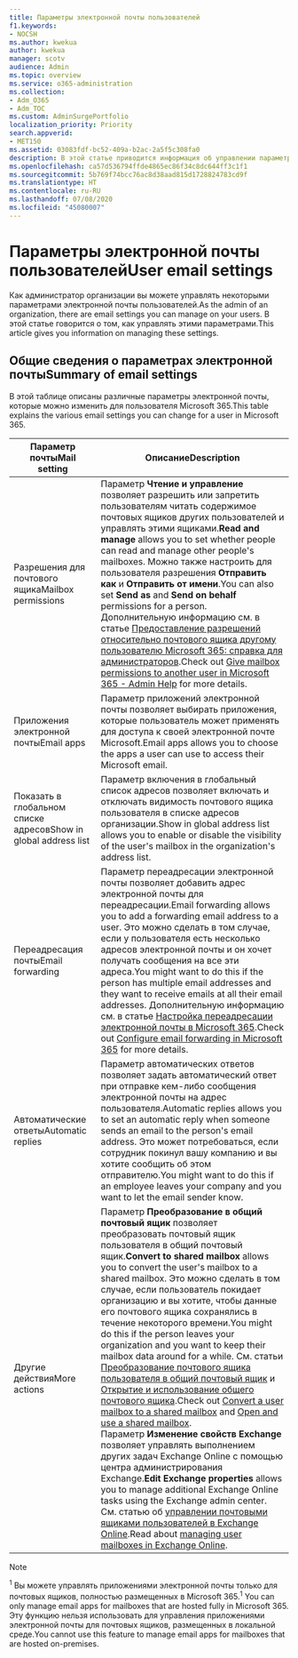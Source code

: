 ```yaml
---
title: Параметры электронной почты пользователей
f1.keywords:
- NOCSH
ms.author: kwekua
author: kwekua
manager: scotv
audience: Admin
ms.topic: overview
ms.service: o365-administration
ms.collection:
- Adm_O365
- Adm_TOC
ms.custom: AdminSurgePortfolio
localization_priority: Priority
search.appverid:
- MET150
ms.assetid: 03083fdf-bc52-409a-b2ac-2a5f5c308fa0
description: В этой статье приводится информация об управлении параметрами для пользователей.
ms.openlocfilehash: ca57d536794ffde4865ec86f34c8dc644ff3c1f1
ms.sourcegitcommit: 5b769f74bcc76ac8d38aad815d1728824783cd9f
ms.translationtype: HT
ms.contentlocale: ru-RU
ms.lasthandoff: 07/08/2020
ms.locfileid: "45080007"
---
```

# <a name="user-email-settings"></a><span data-ttu-id="6b9d1-103">Параметры электронной почты пользователей</span><span class="sxs-lookup"><span data-stu-id="6b9d1-103">User email settings</span></span>

<span data-ttu-id="6b9d1-104">Как администратор организации вы можете управлять некоторыми параметрами электронной почты пользователей.</span><span class="sxs-lookup"><span data-stu-id="6b9d1-104">As the admin of an organization, there are email settings you can manage on your users.</span></span> <span data-ttu-id="6b9d1-105">В этой статье говорится о том, как управлять этими параметрами.</span><span class="sxs-lookup"><span data-stu-id="6b9d1-105">This article gives you information on managing these settings.</span></span>

## <a name="summary-of-email-settings"></a><span data-ttu-id="6b9d1-106">Общие сведения о параметрах электронной почты</span><span class="sxs-lookup"><span data-stu-id="6b9d1-106">Summary of email settings</span></span>

<span data-ttu-id="6b9d1-107">В этой таблице описаны различные параметры электронной почты, которые можно изменить для пользователя Microsoft 365.</span><span class="sxs-lookup"><span data-stu-id="6b9d1-107">This table explains the various email settings you can change for a user in Microsoft 365.</span></span>


|<span data-ttu-id="6b9d1-108">Параметр почты</span><span class="sxs-lookup"><span data-stu-id="6b9d1-108">Mail setting</span></span>|<span data-ttu-id="6b9d1-109">Описание</span><span class="sxs-lookup"><span data-stu-id="6b9d1-109">Description</span></span>  |
|---------|---------|
|<span data-ttu-id="6b9d1-110">Разрешения для почтового ящика</span><span class="sxs-lookup"><span data-stu-id="6b9d1-110">Mailbox permissions</span></span>| <span data-ttu-id="6b9d1-111">Параметр **Чтение и управление** позволяет разрешить или запретить пользователям читать содержимое почтовых ящиков других пользователей и управлять этими ящиками.</span><span class="sxs-lookup"><span data-stu-id="6b9d1-111">**Read and manage** allows you to set whether people can read and manage other people's mailboxes.</span></span> <span data-ttu-id="6b9d1-112">Можно также настроить для пользователя разрешения **Отправить как** и **Отправить от имени**.</span><span class="sxs-lookup"><span data-stu-id="6b9d1-112">You can also set **Send as** and **Send on behalf** permissions for a person.</span></span> <span data-ttu-id="6b9d1-113">Дополнительную информацию см. в статье [Предоставление разрешений относительно почтового ящика другому пользователю Microsoft 365: справка для администраторов](../add-users/give-mailbox-permissions-to-another-user.md).</span><span class="sxs-lookup"><span data-stu-id="6b9d1-113">Check out [Give mailbox permissions to another user in Microsoft 365 - Admin Help](../add-users/give-mailbox-permissions-to-another-user.md) for more details.</span></span> |
|<span data-ttu-id="6b9d1-114">Приложения электронной почты</span><span class="sxs-lookup"><span data-stu-id="6b9d1-114">Email apps</span></span>| <span data-ttu-id="6b9d1-115">Параметр приложений электронной почты позволяет выбирать приложения, которые пользователь может применять для доступа к своей электронной почте Microsoft.</span><span class="sxs-lookup"><span data-stu-id="6b9d1-115">Email apps allows you to choose the apps a user can use to access their Microsoft email.</span></span> |
|<span data-ttu-id="6b9d1-116">Показать в глобальном списке адресов</span><span class="sxs-lookup"><span data-stu-id="6b9d1-116">Show in global address list</span></span>| <span data-ttu-id="6b9d1-117">Параметр включения в глобальный список адресов позволяет включать и отключать видимость почтового ящика пользователя в списке адресов организации.</span><span class="sxs-lookup"><span data-stu-id="6b9d1-117">Show in global address list allows you to enable or disable the visibility of the user's mailbox in the organization's address list.</span></span> |
|<span data-ttu-id="6b9d1-118">Переадресация почты</span><span class="sxs-lookup"><span data-stu-id="6b9d1-118">Email forwarding</span></span>|<span data-ttu-id="6b9d1-119">Параметр переадресации электронной почты позволяет добавить адрес электронной почты для переадресации.</span><span class="sxs-lookup"><span data-stu-id="6b9d1-119">Email forwarding allows you to add a forwarding email address to a user.</span></span> <span data-ttu-id="6b9d1-120">Это можно сделать в том случае, если у пользователя есть несколько адресов электронной почты и он хочет получать сообщения на все эти адреса.</span><span class="sxs-lookup"><span data-stu-id="6b9d1-120">You might want to do this if the person has multiple email addresses and they want to receive emails at all their email addresses.</span></span> <span data-ttu-id="6b9d1-121">Дополнительную информацию см. в статье [Настройка переадресации электронной почты в Microsoft 365](configure-email-forwarding.md).</span><span class="sxs-lookup"><span data-stu-id="6b9d1-121">Check out [Configure email forwarding in Microsoft 365](configure-email-forwarding.md) for more details.</span></span>|
|<span data-ttu-id="6b9d1-122">Автоматические ответы</span><span class="sxs-lookup"><span data-stu-id="6b9d1-122">Automatic replies</span></span>|<span data-ttu-id="6b9d1-123">Параметр автоматических ответов позволяет задать автоматический ответ при отправке кем-либо сообщения электронной почты на адрес пользователя.</span><span class="sxs-lookup"><span data-stu-id="6b9d1-123">Automatic replies allows you to set an automatic reply when someone sends an email to the person's email address.</span></span> <span data-ttu-id="6b9d1-124">Это может потребоваться, если сотрудник покинул вашу компанию и вы хотите сообщить об этом отправителю.</span><span class="sxs-lookup"><span data-stu-id="6b9d1-124">You might want to do this if an employee leaves your company and you want to let the email sender know.</span></span>|
|<span data-ttu-id="6b9d1-125">Другие действия</span><span class="sxs-lookup"><span data-stu-id="6b9d1-125">More actions</span></span>| <span data-ttu-id="6b9d1-126">Параметр **Преобразование в общий почтовый ящик** позволяет преобразовать почтовый ящик пользователя в общий почтовый ящик.</span><span class="sxs-lookup"><span data-stu-id="6b9d1-126">**Convert to shared mailbox** allows you to convert the user's mailbox to a shared mailbox.</span></span> <span data-ttu-id="6b9d1-127">Это можно сделать в том случае, если пользователь покидает организацию и вы хотите, чтобы данные его почтового ящика сохранялись в течение некоторого времени.</span><span class="sxs-lookup"><span data-stu-id="6b9d1-127">You might do this if the person leaves your organization and you want to keep their mailbox data around for a while.</span></span> <span data-ttu-id="6b9d1-128">См. статьи [Преобразование почтового ящика пользователя в общий почтовый ящик](convert-user-mailbox-to-shared-mailbox.md) и [Открытие и использование общего почтового ящика](https://support.microsoft.com/office/d94a8e9e-21f1-4240-808b-de9c9c088afd).</span><span class="sxs-lookup"><span data-stu-id="6b9d1-128">Check out [Convert a user mailbox to a shared mailbox](convert-user-mailbox-to-shared-mailbox.md) and [Open and use a shared mailbox](https://support.microsoft.com/office/d94a8e9e-21f1-4240-808b-de9c9c088afd).</span></span></br><span data-ttu-id="6b9d1-129">Параметр **Изменение свойств Exchange** позволяет управлять выполнением других задач Exchange Online с помощью центра администрирования Exchange.</span><span class="sxs-lookup"><span data-stu-id="6b9d1-129">**Edit Exchange properties** allows you to manage additional Exchange Online tasks using the Exchange admin center.</span></span> <span data-ttu-id="6b9d1-130">См. статью об [управлении почтовыми ящиками пользователей в Exchange Online](https://docs.microsoft.com/exchange/recipients-in-exchange-online/manage-user-mailboxes/manage-user-mailboxes).</span><span class="sxs-lookup"><span data-stu-id="6b9d1-130">Read about [managing user mailboxes in Exchange Online](https://docs.microsoft.com/exchange/recipients-in-exchange-online/manage-user-mailboxes/manage-user-mailboxes).</span></span>|

> [!NOTE]
>
> <span data-ttu-id="6b9d1-131"><sup>1</sup> Вы можете управлять приложениями электронной почты только для почтовых ящиков, полностью размещенных в Microsoft 365.</span><span class="sxs-lookup"><span data-stu-id="6b9d1-131"><sup>1</sup> You can only manage email apps for mailboxes that are hosted fully in Microsoft 365.</span></span> <span data-ttu-id="6b9d1-132">Эту функцию нельзя использовать для управления приложениями электронной почты для почтовых ящиков, размещенных в локальной среде.</span><span class="sxs-lookup"><span data-stu-id="6b9d1-132">You cannot use this feature to manage email apps for mailboxes that are hosted on-premises.</span></span>
